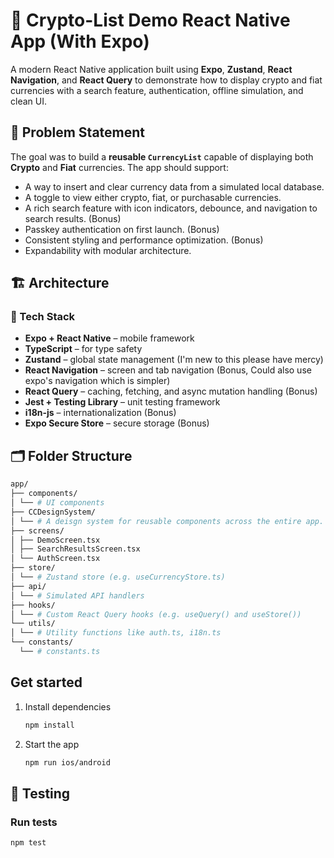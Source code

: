 # 💱 Crypto-List Demo React Native App (With Expo)

A modern React Native application built using **Expo**, **Zustand**, **React Navigation**, and **React Query** to demonstrate how to display crypto and fiat currencies with a search feature, authentication, offline simulation, and clean UI.

## 🧠 Problem Statement

The goal was to build a **reusable `CurrencyList`** capable of displaying both **Crypto** and **Fiat** currencies. The app should support:
- A way to insert and clear currency data from a simulated local database.
- A toggle to view either crypto, fiat, or purchasable currencies.
- A rich search feature with icon indicators, debounce, and navigation to search results. (Bonus)
- Passkey authentication on first launch. (Bonus)
- Consistent styling and performance optimization. (Bonus)
- Expandability with modular architecture.

## 🏗️ Architecture

### 🧱 Tech Stack
- **Expo + React Native** – mobile framework
- **TypeScript** – for type safety
- **Zustand** – global state management (I'm new to this please have mercy)
- **React Navigation** – screen and tab navigation (Bonus, Could also use expo's navigation which is simpler)
- **React Query** – caching, fetching, and async mutation handling (Bonus)
- **Jest + Testing Library** – unit testing framework
- **i18n-js** – internationalization (Bonus)
- **Expo Secure Store** – secure storage (Bonus)

## 🗂️ Folder Structure
   ```bash
   app/
   ├── components/
   │ └── # UI components
   ├── CCDesignSystem/ 
   │ └── # A deisgn system for reusable components across the entire app. (e.g. Buttons, Icon)
   ├── screens/
   │ ├── DemoScreen.tsx
   │ ├── SearchResultsScreen.tsx
   │ └── AuthScreen.tsx
   ├── store/ 
   │ └── # Zustand store (e.g. useCurrencyStore.ts)
   ├── api/ 
   │ └── # Simulated API handlers
   ├── hooks/
   │ └── # Custom React Query hooks (e.g. useQuery() and useStore())
   └── utils/
   │ └── # Utility functions like auth.ts, i18n.ts
   └── constants/
     └── # constants.ts
   ```

## Get started


1. Install dependencies

   ```bash
   npm install
   ```

2. Start the app

   ```bash
   npm run ios/android
   ```

## 🧪 Testing

### Run tests
```bash
npm test

